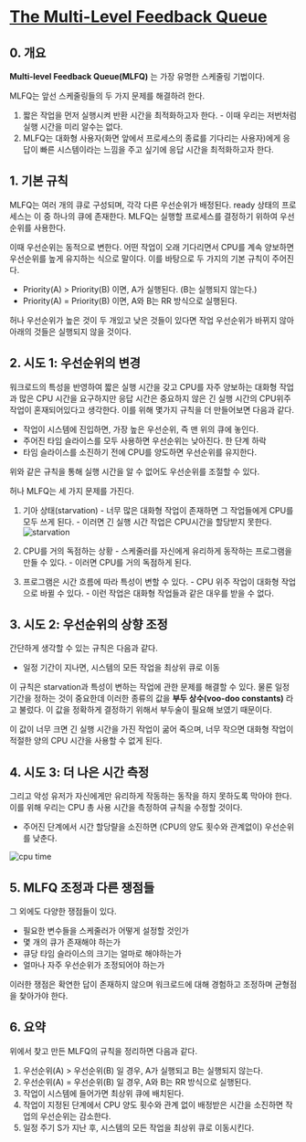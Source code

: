 # [The Multi-Level Feedback Queue](https://pages.cs.wisc.edu/~remzi/OSTEP/Korean/08-cpu-sched-mlfq.pdf)

## 0. 개요

**Multi-level Feedback Queue(MLFQ)** 는 가장 유명한 스케줄링 기법이다. 

MLFQ는 앞선 스케줄링들의 두 가지 문제를 해결하려 한다.

1. 짧은 작업을 먼저 실행시켜 반환 시간을 최적화하고자 한다.
		- 이때 우리는 저번처럼 실행 시간을 미리 알수는 없다.
2. MLFQ는 대화형 사용자(화면 앞에서 프로세스의 종료를 기다리는 사용자)에게 응답이 빠른 시스템이라는 느낌을 주고 싶기에 응답 시간을 최적화하고자 한다.

## 1. 기본 규칙

MLFQ는 여러 개의 큐로 구성되며, 각각 다른 우선순위가 배정된다. ready 상태의 프로세스는 이 중 하나의 큐에 존재한다. MLFQ는 실행할 프로세스를 결정하기 위하여 우선순위를 사용한다. 

이때 우선순위는 동적으로 변한다. 어떤 작업이 오래 기다리면서 CPU를 계속 양보하면 우선순위를 높게 유지하는 식으로 말이다. 이를 바탕으로 두 가지의 기본 규칙이 주어진다.

- Priority(A) > Priority(B) 이면, A가 실행된다. (B는 실행되지 않는다.)
- Priority(A) = Priority(B) 이면, A와 B는 RR 방식으로 실행된다.

허나 우선순위가 높은 것이 두 개있고 낮은 것들이 있다면 작업 우선순위가 바뀌지 않아 아래의 것들은 실행되지 않을 것이다.

## 2. 시도 1: 우선순위의 변경

워크로드의 특성을 반영하여 짧은 실행 시간을 갖고 CPU를 자주 양보하는 대화형 작업과 많은 CPU 시간을 요구하지만 응답 시간은 중요하지 않은 긴 실행 시간의 CPU위주 작업이 혼재되어있다고 생각한다. 이를 위해 몇가지 규칙을 더 만들어보면 다음과 같다.

- 작업이 시스템에 진입하면, 가장 높은 우선순위, 즉 맨 위의 큐에 놓인다.
- 주어진 타임 슬라이스를 모두 사용하면 우선순위는 낮아진다. 한 단계 하락
- 타임 슬라이스를 소진하기 전에 CPU를 양도하면 우선순위를 유지한다.

위와 같은 규칙을 통해 실행 시간을 알 수 없어도 우선순위를 조절할 수 있다.

허나 MLFQ는 세 가지 문제를 가진다.

1. 기아 상태(starvation)
		- 너무 많은 대화형 작업이 존재하면 그 작업들에게 CPU를 모두 쓰게 된다.
		- 이러면 긴 실행 시간 작업은 CPU시간을 할당받지 못한다.
![starvation](starvation.png)

2. CPU를 거의 독점하는 상황
		- 스케줄러를 자신에게 유리하게 동작하는 프로그램을 만들 수 있다.
		- 이러면 CPU를 거의 독점하게 된다.

3. 프로그램은 시간 흐름에 따라 특성이 변할 수 있다.
		- CPU 위주 작업이 대화형 작업으로 바뀔 수 있다.
		- 이런 작업은 대화형 작업들과 같은 대우를 받을 수 없다.

## 3. 시도 2: 우선순위의 상향 조정

간단하게 생각할 수 있는 규칙은 다음과 같다.

- 일정 기간이 지나면, 시스템의 모든 작업을 최상위 큐로 이동

이 규칙은 starvation과 특성이 변하는 작업에 관한 문제를 해결할 수 있다. 물론 일정 기간을 정하는 것이 중요한데 이러한 종류의 값을 **부두 상수(voo-doo constants)** 라고 불렀다. 이 값을 정확하게 결정하기 위해서 부두술이 필요해 보였기 때문이다.

이 값이 너무 크면 긴 실행 시간을 가진 작업이 굶어 죽으며, 너무 작으면 대화형 작업이 적절한 양의 CPU 시간을 사용할 수 없게 된다.

## 4. 시도 3: 더 나은 시간 측정

그리고 악성 유저가 자신에게만 유리하게 작동하는 동작을 하지 못하도록 막아야 한다. 이를 위해 우리는 CPU 총 사용 시간을 측정하여 규칙을 수정할 것이다.

- 주어진 단계에서 시간 할당랼을 소진하면 (CPU의 양도 횟수와 관계없이) 우선순위를 낮춘다.

![cpu time](cpu_time.png)

## 5. MLFQ 조정과 다른 쟁점들

그 외에도 다양한 쟁점들이 있다.

- 필요한 변수들을 스케줄러가 어떻게 설정할 것인가
- 몇 개의 큐가 존재해야 하는가
- 큐당 타임 슬라이스의 크기는 얼마로 해야하는가
- 얼마나 자주 우선순위가 조정되어야 하는가

이러한 쟁점은 확연한 답이 존재하지 않으며 워크로드에 대해 경험하고 조정하며 균형점을 찾아가야 한다.

## 6. 요약

위에서 찾고 만든 MLFQ의 규칙을 정리하면 다음과 같다.

1. 우선순위(A) > 우선순위(B) 일 경우, A가 실행되고 B는 실행되지 않는다.
2. 우선순위(A) = 우선순위(B) 일 경우, A와 B는 RR 방식으로 실행된다.
3. 작업이 시스템에 들어가면 최상위 큐에 배치된다.
4. 작업이 지정된 단계에서 CPU 양도 횟수와 관계 없이 배정받은 시간을 소진하면 작업의 우선순위는 감소한다.
5. 일정 주기 S가 지난 후, 시스템의 모든 작업을 최상위 큐로 이동시킨다.